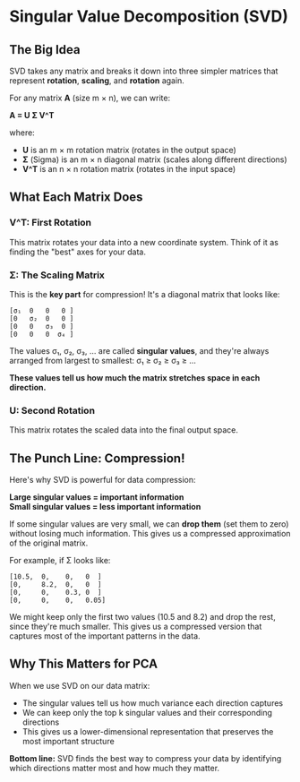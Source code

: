# Singular Value Decomposition (SVD)

## The Big Idea

SVD takes any matrix and breaks it down into three simpler matrices that represent **rotation**, **scaling**, and **rotation** again.

For any matrix **A** (size m × n), we can write:

**A = U Σ V^T**

where:
- **U** is an m × m rotation matrix (rotates in the output space)
- **Σ** (Sigma) is an m × n diagonal matrix (scales along different directions)
- **V^T** is an n × n rotation matrix (rotates in the input space)

## What Each Matrix Does

### V^T: First Rotation
This matrix rotates your data into a new coordinate system. Think of it as finding the "best" axes for your data.

### Σ: The Scaling Matrix
This is the **key part** for compression! It's a diagonal matrix that looks like:

```
[σ₁  0   0   0 ]
[0   σ₂  0   0 ]
[0   0   σ₃  0 ]
[0   0   0  σ₄ ]
```

The values σ₁, σ₂, σ₃, ... are called **singular values**, and they're always arranged from largest to smallest: σ₁ ≥ σ₂ ≥ σ₃ ≥ ...

**These values tell us how much the matrix stretches space in each direction.**

### U: Second Rotation
This matrix rotates the scaled data into the final output space.

## The Punch Line: Compression!

Here's why SVD is powerful for data compression:

**Large singular values = important information**  
**Small singular values = less important information**

If some singular values are very small, we can **drop them** (set them to zero) without losing much information. This gives us a compressed approximation of the original matrix.

For example, if Σ looks like:
```
[10.5,  0,    0,   0  ]
[0,     8.2,  0,   0  ]
[0,     0,    0.3, 0  ]
[0,     0,    0,   0.05]
```

We might keep only the first two values (10.5 and 8.2) and drop the rest, since they're much smaller. This gives us a compressed version that captures most of the important patterns in the data.

## Why This Matters for PCA

When we use SVD on our data matrix:
- The singular values tell us how much variance each direction captures
- We can keep only the top k singular values and their corresponding directions
- This gives us a lower-dimensional representation that preserves the most important structure

**Bottom line:** SVD finds the best way to compress your data by identifying which directions matter most and how much they matter.